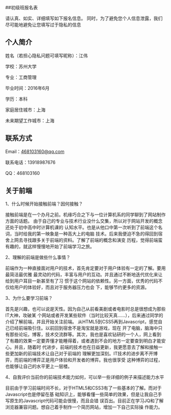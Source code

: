 ##初级班报名表

请认真、如实、详细填写如下报名信息。
同时，为了避免您个人信息泄露，我们尽可能地避免让您填写过于隐私的信息

## 个人简介

姓名（若担心隐私问题可填写昵称）：江伟

学校：苏州大学

专业：工商管理

毕业时间：2016年6月

学历：本科

家庭居住城市：上海

未来期望工作城市：上海

## 联系方式

Email：468103160@qq.com

联系电话：13918987676

QQ：468103160

## 关于前端

1、什么时候开始接触前端？因何接触？

接触前端是在一个办月之前。机缘巧合之下与一位计算机系的同学聊到了网站制作方面的话题。
由于自己的专业与技术行业没什么交集，所以对于网站开发的概念还处于初中高中时计算机课的
认知水平。也是从他口中第一次听到了前端这个名词，当时给我的第一映象是一种高大上的电脑
技术。后来我便迫不急的得回到宿舍上网去寻找跟多关于前端的资料。了解了前端的概念和演变
历程，觉得前端蛮有趣的，就这样慢慢地开始了前端学习之旅。

2、理解的前端是做些什么事情？

前端作为一种直接面对用户的技术，首先肯定要对于用户体验有一定的了解。要用最简洁最优雅
最灵动的代码，丰富与用户的互动。并且通过不断地迭代优化来让给到用户耳目一新甚至有了习
惯于这个网站的依赖性。另一方面，优秀的代码不仅给用户的体验好，而且对于服务器压力也会
下，能够节约更多的资源。

3、为什么要学习前端？

首先是兴趣，也可以说是天性。因为自己从前看美剧或者电影时总是很想成为那些IT大神，攻破某
个网站或者开发某些软件（当时比较天真……），后来通过同学的介绍了解前端，并且开始关注前端。
从HTML5到CSS5再到Javascript，感觉自己已经前端吸引住。以前回到宿舍不是淘宝就是游戏，现在
开了电脑，脑海中只有那些论坛，博客，技术交流群等。其次，我也是喜欢钻研的一个人，网上看到
了有趣的效果一定要弄懂才能睡得着，或者遇到不会的地方一定要查到明白才能安心。并且，随着时
代进步，前端的技术也在日益更新，我更愿意去了解和接触一些更加新的前端技术让自己对于前端的
理解更加深刻。IT技术的进步离不开博弈，而前端的博弈正是用户体验和开发者的博弈。我也很享受
这种博弈的过程，也能够让自己的水平更上一层楼。

4、自我评价当前你的前端技术能力如何，可以举一些详细的例子来描述能力水平

目前由于学习前端时间不长，对于HTML5和CSS3有了一些基本的了解。而对于Javascript也是停留在基
础知识上，能够看懂一些简单的效果，但是让我自己手写原生的Javascript代码可能会很慢，而且会错
误百出。目前正在学习JQ和了解浏览器兼容问题。想自己着手制作一个简历网站，增加一下自己实际操
作能力。
